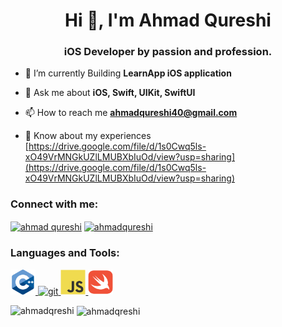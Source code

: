 
<h1 align="center">Hi 👋, I'm Ahmad Qureshi</h1>
<h3 align="center">iOS Developer by passion and profession.</h3>

- 🔭 I’m currently Building **LearnApp iOS application**

- 💬 Ask me about **iOS, Swift, UIKit, SwiftUI**

- 📫 How to reach me **ahmadqureshi40@gmail.com**

- 📄 Know about my experiences [https://drive.google.com/file/d/1s0Cwq5ls-xO49VrMNGkUZlLMUBXbIuOd/view?usp=sharing](https://drive.google.com/file/d/1s0Cwq5ls-xO49VrMNGkUZlLMUBXbIuOd/view?usp=sharing)

<h3 align="left">Connect with me:</h3>
<p align="left">
<a href="https://linkedin.com/in/ahmad qureshi" target="blank"><img align="center" src="https://raw.githubusercontent.com/rahuldkjain/github-profile-readme-generator/master/src/images/icons/Social/linked-in-alt.svg" alt="ahmad qureshi" height="30" width="40" /></a>
<a href="https://www.leetcode.com/ahmadqureshi" target="blank"><img align="center" src="https://raw.githubusercontent.com/rahuldkjain/github-profile-readme-generator/master/src/images/icons/Social/leet-code.svg" alt="ahmadqureshi" height="30" width="40" /></a>
</p>

<h3 align="left">Languages and Tools:</h3>
<p align="left"> <a href="https://www.w3schools.com/cpp/" target="_blank" rel="noreferrer"> <img src="https://raw.githubusercontent.com/devicons/devicon/master/icons/cplusplus/cplusplus-original.svg" alt="cplusplus" width="40" height="40"/> </a> <a href="https://git-scm.com/" target="_blank" rel="noreferrer"> <img src="https://www.vectorlogo.zone/logos/git-scm/git-scm-icon.svg" alt="git" width="40" height="40"/> </a> <a href="https://developer.mozilla.org/en-US/docs/Web/JavaScript" target="_blank" rel="noreferrer"> <img src="https://raw.githubusercontent.com/devicons/devicon/master/icons/javascript/javascript-original.svg" alt="javascript" width="40" height="40"/> </a> <a href="https://developer.apple.com/swift/" target="_blank" rel="noreferrer"> <img src="https://raw.githubusercontent.com/devicons/devicon/master/icons/swift/swift-original.svg" alt="swift" width="40" height="40"/> </a> </p>

<p><img align="left" src="https://github-readme-stats.vercel.app/api/top-langs?username=ahmadqreshi&show_icons=true&locale=en&layout=compact" alt="ahmadqreshi" /></p>

<p>&nbsp;<img align="center" src="https://github-readme-stats.vercel.app/api?username=ahmadqreshi&show_icons=true&locale=en" alt="ahmadqreshi" /></p>


<!---
ahmadqreshi/ahmadqreshi is a ✨ special ✨ repository because its `README.md` (this file) appears on your GitHub profile.
You can click the Preview link to take a look at your changes.
--->
